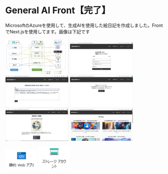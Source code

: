 # General AI Front【完了】

MicrosoftのAzureを使用して、生成AIを使用した絵日記を作成しました。FrontでNext.jsを使用してます。画像は下記です

<p float="left">
  <img src="1.JPG" width="200" />
  <img src="2.jpg" width="200" /> 
  <img src="3.JPG" width="200" />
  <img src="4.JPG" width="200" />
  <img src="5.JPG" width="200" />
  <img src="6.JPG" width="200" />
</p>

<p float="left">
  <img src="image.png" width="100" />
  <img src="image-1.png" width="100" />
</p>